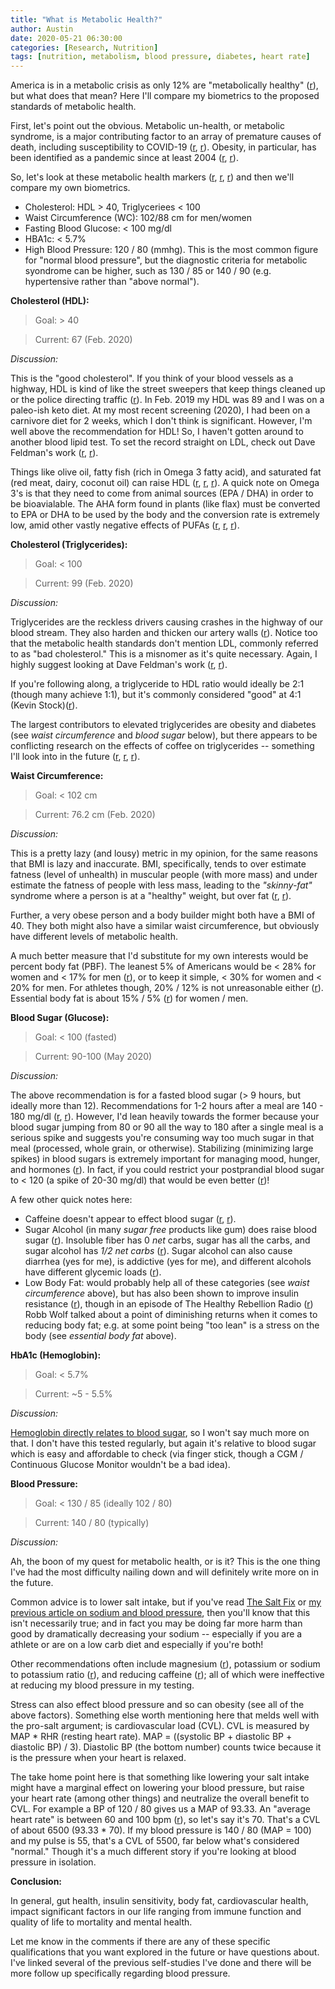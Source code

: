 ```yaml
---
title: "What is Metabolic Health?"
author: Austin
date: 2020-05-21 06:30:00
categories: [Research, Nutrition]
tags: [nutrition, metabolism, blood pressure, diabetes, heart rate]
---
```


America is in a metabolic crisis as only 12% are "metabolically healthy" ([r](https://www.healthline.com/health-news/what-does-it-mean-to-be-metabolically-healthy)), but what does that mean?  Here I'll compare my biometrics to the proposed standards of metabolic health.

First, let's point out the obvious.  Metabolic un-health, or metabolic syndrome, is a major contributing factor to an array of premature causes of death, including susceptibility to COVID-19 ([r](https://nyulangone.org/news/new-york-times-obesity-associated-severe-coronavirus-disease-especially-young-adults), [r](https://www.medicalnewstoday.com/articles/latest-evidence-on-obesity-and-covid-19)). Obesity, in particular, has been identified as a pandemic since at least 2004 ([r](https://pubmed.ncbi.nlm.nih.gov/15601956/), [r](https://pubmed.ncbi.nlm.nih.gov/28292617/)).

So, let's look at these metabolic health markers ([r]([https://www.liebertpub.com/doi/10.1089/met.2018.0105](https://www.liebertpub.com/doi/10.1089/met.2018.0105)), [r]([https://www.healthline.com/health/metabolic-syndrome](https://www.healthline.com/health/metabolic-syndrome)), [r]([https://www.nhlbi.nih.gov/health-topics/metabolic-syndrome](https://www.nhlbi.nih.gov/health-topics/metabolic-syndrome))) and then we'll compare my own biometrics.

* Cholesterol: HDL > 40, Triglyceriees < 100
* Waist Circumference (WC): 102/88 cm for men/women
* Fasting Blood Glucose: < 100 mg/dl
* HBA1c: < 5.7%
* High Blood Pressure:  120 / 80 (mmhg).  This is the most common figure for "normal blood pressure", but the diagnostic criteria for metabolic syondrome can be higher, such as 130 / 85 or 140 / 90 (e.g. hypertensive rather than "above normal").

**Cholesterol (HDL):**

> Goal:  > 40

> Current: 67 (Feb. 2020)

*Discussion:*

This is the "good cholesterol".  If you think of your blood vessels as a highway, HDL is kind of like the street sweepers that keep things cleaned up or the police directing traffic ([r](https://www.mayoclinic.org/diseases-conditions/high-blood-cholesterol/in-depth/hdl-cholesterol/art-20046388)).  In Feb. 2019 my HDL was 89 and I was on a paleo-ish keto diet.  At my most recent screening (2020), I had been on a carnivore diet for 2 weeks, which I don't think is significant.  However, I'm well above the recommendation for HDL!  So, I haven't gotten around to another blood lipid test.  To set the record straight on LDL, check out Dave Feldman's work ([r](https://cholesterolcode.com/about/), [r](https://castbox.fm/episode/Dave-Feldman-and-Siobhan-Huggins-return-for-the-ULTIMATE-lipid-podcast%2C-the-roots-of-insulin-resistance%2C-hs-CRP-and-Lp(a)-id2108592-id179911370?utm_source=website&utm_medium=dlink&utm_campaign=web_share&utm_content=here)).  

Things like olive oil, fatty fish (rich in Omega 3 fatty acid), and saturated fat (red meat, dairy, coconut oil) can raise HDL ([r](https://www.ncbi.nlm.nih.gov/pmc/articles/PMC288145/), [r](https://www.healthline.com/health/high-cholesterol/foods-to-increase-hdl), [r](https://www.todaysdietitian.com/newarchives/111114p32.shtml)).  A quick note on Omega 3's is that they need to come from animal sources (EPA / DHA) in order to be bioavialable.  The AHA form found in plants (like flax) must be converted to EPA or DHA to be used by the body and the conversion rate is extremely low, amid other vastly negative effects of PUFAs ([r](https://pubmed.ncbi.nlm.nih.gov/9637947/), [r](https://lpi.oregonstate.edu/mic/other-nutrients/essential-fatty-acids#metabolism-bioavailability), [r](https://paleoleap.com/whats-wrong-industrial-oils/)).

**Cholesterol (Triglycerides):**

> Goal: < 100

> Current: 99 (Feb. 2020)

*Discussion:* 

Triglycerides are the reckless drivers causing crashes in the highway of our blood stream.  They also harden and thicken our artery walls ([r](https://www.mayoclinic.org/diseases-conditions/high-blood-cholesterol/in-depth/triglycerides/art-20048186)).  Notice too that the metabolic health standards don't mention LDL, commonly referred to as "bad cholesterol."  This is a misnomer as it's quite necessary.  Again, I highly suggest looking at Dave Feldman's work ([r](https://cholesterolcode.com/), [r](https://castbox.fm/episode/Dave%20-Feldman%20and%20-and-Siobhan%20-Huggins%20-return%20for%20the%20-for-the-ULTIMATE%20-lipid%20-podcast%2C%20the%20roots%20of%20-the-roots-of-insulin%20-resistance%2C%20-hs-CRP%20and%20Lp(a)-CastBox_FM)).

If you're following along, a triglyceride to HDL ratio would ideally be 2:1 (though many achieve 1:1), but it's commonly considered "good" at 4:1 (Kevin Stock)([r](https://www.kevinstock.io/health/carnivore-diet-blood-work/)).

The largest contributors to elevated triglycerides are obesity and diabetes (see *waist circumference* and *blood sugar* below), but there appears to be conflicting research on the effects of coffee on triglycerides -- something I'll look into in the future ([r](https://www.uofmhealth.org/health-library/zp3387), [r](https://cholesterolcode.com/guest-post-impact-of-coffee-on-triglycerides/), [r](https://pubmed.ncbi.nlm.nih.gov/14510149/)).

**Waist Circumference:**

> Goal: < 102 cm

> Current: 76.2 cm (Feb. 2020)

*Discussion:* 

This is a pretty lazy (and lousy) metric in my opinion, for the same reasons that BMI is lazy and inaccurate.  BMI, specifically, tends to over estimate fatness (level of unhealth) in muscular people (with more mass) and under estimate the fatness of people with less mass, leading to the *"skinny-fat"* syndrome where a person is at a "healthy" weight, but over fat ([r](https://jphysiolanthropol.biomedcentral.com/articles/10.1186/1880-6805-33-10), [r](https://www.instagram.com/p/CAHvfbBg19u/)).

Further, a very obese person and a body builder might both have a BMI of 40.  They both might also have a similar waist circumference, but obviously have different levels of metabolic health.

A much better measure that I'd substitute for my own interests would be percent body fat (PBF).  The leanest 5% of Americans would be < 28% for women and < 17% for men ([r](https://www.ncbi.nlm.nih.gov/pmc/articles/PMC3837418/)), or to keep it simple, < 30% for women and < 20% for men.  For athletes though, 20% / 12% is not unreasonable either ([r](https://californianutritiongroup.com/2017/08/01/what-is-your-idea-body-fat-percentage/)).  Essential body fat is about 15% / 5% ([r](https://www.healthline.com/health/types-of-body-fat#essential-fat)) for women / men.

**Blood Sugar (Glucose):**

> Goal: < 100 (fasted)

> Current: 90-100 (May 2020)

*Discussion:*  

The above recommendation is for a fasted blood sugar (> 9 hours, but ideally more than 12).  Recommendations for 1-2 hours after a meal are 140 - 180 mg/dl ([r](https://images.medicinenet.com/images/illustrations/2019-target-blood-sugar-levels.jpg), [r](https://diabetesalert.net/wp-content/uploads/2017/12/Blood-Sugar-Levels-Chart.jpg)).  However, I'd lean heavily towards the former because your blood sugar jumping from 80 or 90 all the way to 180 after a single meal is a serious spike and suggests you're consuming way too much sugar in that meal (processed, whole grain, or otherwise).  Stabilizing (minimizing large spikes) in blood sugars is extremely important for managing mood, hunger, and hormones ([r](https://www.diabetes.co.uk/forum/attachments/upload_2018-1-20_8-31-6-png.24983/)).  In fact, if you could restrict your postprandial blood sugar to < 120 (a spike of 20-30 mg/dl) that would be even better ([r](https://sharimccants.files.wordpress.com/2014/09/blood-sugar-chart.png))!

A few other quick notes here:

* Caffeine doesn't appear to effect blood sugar ([r](https://care.diabetesjournals.org/content/27/12/2990), [r](https://www.dietdoctor.com/does-coffee-raise-blood-sugar-conclusion)).
* Sugar Alcohol (in many *sugar free* products like gum) does raise blood sugar ([r](https://www.healthline.com/health/diabetes/sugar-alcohol-and-diabetes#bottom-line)).  Insoluble fiber has 0 *net* carbs, sugar has all the carbs, and sugar alcohol has *1/2 net carbs* ([r](https://dtc.ucsf.edu/living-with-diabetes/diet-and-nutrition/understanding-carbohydrates/counting-carbohydrates/learning-to-read-labels/counting-sugar-alcohols/)).  Sugar alcohol can also cause diarrhea (yes for me), is addictive (yes for me), and different alcohols have different glycemic loads ([r](https://www.healthline.com/nutrition/sugar-alcohols-good-or-bad#section9)).
* Low Body Fat: would probably help all of these categories (see *waist circumference* above), but has also been shown to improve insulin resistance ([r](https://www.ncbi.nlm.nih.gov/pubmed/15824752)), though in an episode of The Healthy Rebellion Radio ([r](https://castbox.fm/episode/Estrogen-and-Soy%2C-Detox-Kits%2C-Ketones-and-Blood-Sugar---THRR016-id2434386-id230589109?country=us)) Robb Wolf talked about a point of diminishing returns when it comes to reducing body fat; e.g. at some point being "too lean" is a stress on the body (see *essential body fat* above).

**HbA1c (Hemoglobin):**

> Goal: < 5.7%

> Current: ~5 - 5.5%

*Discussion:*

[Hemoglobin directly relates to blood sugar](https://www.medindia.net/images/common/general/450_237/diabetes-control-chart.jpg), so I won't say much more on that.  I don't have this tested regularly, but again it's relative to blood sugar which is easy and affordable to check (via finger stick, though a CGM / Continuous Glucose Monitor wouldn't be a bad idea).

**Blood Pressure:**

> Goal: < 130 / 85 (ideally 102 / 80)

> Current:  140 / 80 (typically)

*Discussion:*

Ah, the boon of my quest for metabolic health, or is it?  This is the one thing I've had the most difficulty nailing down and will definitely write more on in the future.

Common advice is to lower salt intake, but if you've read [The Salt Fix](https://www.amazon.com/The-Salt-Fix-audiobook/dp/B071S4VVHZ/ref=sr_1_1?dchild=1&keywords=the+salt+fix&qid=1590012362&sr=8-1) or [my previous article on sodium and blood pressure](http://carnivorejiujitero.com/posts/blood-pressure-and-sodium/), then you'll know that this isn't necessarily true; and in fact you may be doing far more harm than good by dramatically decreasing your sodium -- especially if you are a athlete or are on a low carb diet and especially if you're both!

Other recommendations often include magnesium ([r](http://carnivorejiujitero.com/posts/blood-pressure-and-magnesium/)), potassium or sodium to potassium ratio ([r](http://carnivorejiujitero.com/posts/carnivore-90-day-review-04/)), and reducing caffeine ([r](http://carnivorejiujitero.com/posts/blood-pressure-and-caffeine/)); all of which were ineffective at reducing my blood pressure in my testing.

Stress can also effect blood pressure and so can obesity (see all of the above factors).  Something else worth mentioning here that melds well with the pro-salt argument; is cardiovascular load (CVL).  CVL is measured by MAP * RHR (resting heart rate).  MAP = ((systolic BP + diastolic BP + diastolic BP) / 3).  Diastolic BP (the bottom number) counts twice because it is the pressure when your heart is relaxed.

The take home point here is that something like lowering your salt intake might have a marginal effect on lowering your blood pressure, but raise your heart rate (among other things) and neutralize the overall benefit to CVL.  For example a BP of 120 / 80 gives us a MAP of 93.33.  An "average heart rate" is between 60 and 100 bpm ([r](https://www.medicalnewstoday.com/articles/235710)), so let's say it's 70.  That's a CVL of about 6500 (93.33 * 70).  If my blood pressure is 140 / 80 (MAP = 100) and my pulse is 55, that's a CVL of 5500, far below what's considered "normal."  Though it's a much different story if you're looking at blood pressure in isolation.

**Conclusion:**

In general, gut health, insulin sensitivity, body fat, cardiovascular health, impact significant factors in our life ranging from immune function and quality of life to mortality and mental health.

Let me know in the comments if there are any of these specific qualifications that you want explored in the future or have questions about.  I've linked several of the previous self-studies I've done and there will be more follow up specifically regarding blood pressure.
